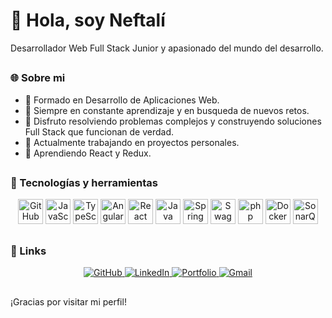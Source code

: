 # 👋 Hola, soy Neftalí 
Desarrollador Web Full Stack Junior y apasionado del mundo del desarrollo. 

##

### 🌐 Sobre mi

- :page_with_curl: Formado en Desarrollo de Aplicaciones Web.
- :bow: Siempre en constante aprendizaje y en busqueda de nuevos retos.
- 🧠 Disfruto resolviendo problemas complejos y construyendo soluciones Full Stack que funcionan de verdad.
- 🔭 Actualmente trabajando en proyectos personales.
- 🌱 Aprendiendo React y Redux.

##

### 🚀 Tecnologías y herramientas 
<div align="center">
	<img width="40" src="https://raw.githubusercontent.com/marwin1991/profile-technology-icons/refs/heads/main/icons/github.png" alt="GitHub" title="GitHub"/>
	<img width="40" src="https://raw.githubusercontent.com/marwin1991/profile-technology-icons/refs/heads/main/icons/javascript.png" alt="JavaScript" title="JavaScript"/>
  <img width="40" src="https://raw.githubusercontent.com/marwin1991/profile-technology-icons/refs/heads/main/icons/typescript.png" alt="TypeScript" title="TypeScript"/>
	<img width="40" src="https://raw.githubusercontent.com/marwin1991/profile-technology-icons/refs/heads/main/icons/angular.png" alt="Angular" title="Angular"/>
	<img width="40" src="https://raw.githubusercontent.com/marwin1991/profile-technology-icons/refs/heads/main/icons/react.png" alt="React" title="React"/>
	<img width="40" src="https://raw.githubusercontent.com/marwin1991/profile-technology-icons/refs/heads/main/icons/java.png" alt="Java" title="Java"/>
	<img width="40" src="https://raw.githubusercontent.com/marwin1991/profile-technology-icons/refs/heads/main/icons/spring_boot.png" alt="Spring Boot" title="Spring Boot"/>
 	<img width="40" src="https://raw.githubusercontent.com/marwin1991/profile-technology-icons/refs/heads/main/icons/swagger.png" alt="Swagger" title="Swagger"/>
	<img width="40" src="https://raw.githubusercontent.com/marwin1991/profile-technology-icons/refs/heads/main/icons/php.png" alt="php" title="php"/>
	<img width="40" src="https://raw.githubusercontent.com/marwin1991/profile-technology-icons/refs/heads/main/icons/docker.png" alt="Docker" title="Docker"/>
 <img width="40" src="https://raw.githubusercontent.com/marwin1991/profile-technology-icons/refs/heads/main/icons/sonarqube.png" alt="SonarQube" title="SonarQube"/>
</div>

##

### :link: Links
<div align="center">
  <a href="https://github.com/InKu3uS">
    <img src="https://img.shields.io/badge/github-%23121011.svg?style=for-the-badge&logo=github&logoColor=white" alt="GitHub" />
  </a>
  <a href="https://www.linkedin.com/in/neftarod/">
    <img src="https://img.shields.io/badge/linkedin-%230077B5.svg?style=for-the-badge&logo=linkedin&logoColor=white" alt="LinkedIn" />
  </a>
  <a href="https://devnefta.vercel.app/">
    <img src="https://img.shields.io/badge/Portfolio-FF7139?style=for-the-badge&logo=Firefox-Browser&logoColor=white" alt="Portfolio" />
  </a>
  <a href="mailto:devnefta@gmail.com">
    <img src="https://img.shields.io/badge/Gmail-D14836?style=for-the-badge&logo=gmail&logoColor=white" alt="Gmail" />
  </a>
</div>
  
##

¡Gracias por visitar mi perfil!
